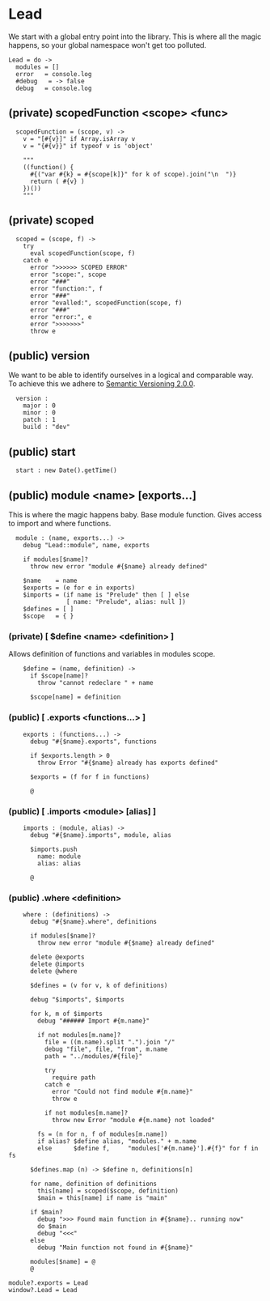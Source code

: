 # Lead
We start with a global entry point into the library. This is where all the
magic happens, so your global namespace won't get too polluted.

    Lead = do ->
      modules = []
      error   = console.log
      #debug   = -> false
      debug   = console.log


## (private) scopedFunction &lt;scope&gt; &lt;func&gt; 

      scopedFunction = (scope, v) ->
        v = "[#{v}]" if Array.isArray v
        v = "{#{v}}" if typeof v is 'object'
        
        """
        ((function() {
          #{("var #{k} = #{scope[k]}" for k of scope).join("\n  ")}
          return ( #{v} )
        })())
        """


## (private) scoped

      scoped = (scope, f) ->
        try
          eval scopedFunction(scope, f)
        catch e
          error ">>>>>> SCOPED ERROR"
          error "scope:", scope
          error "###"
          error "function:", f
          error "###"
          error "evalled:", scopedFunction(scope, f)
          error "###"
          error "error:", e
          error ">>>>>>>"
          throw e


## (public) version
We want to be able to identify ourselves in a logical and comparable way. To
achieve this we adhere to [Semantic Versioning 2.0.0](http://semver.org).

      version : 
        major : 0
        minor : 0 
        patch : 1 
        build : "dev"


## (public) start

      start : new Date().getTime()


## (public) module &lt;name&gt; [exports...]
This is where the magic happens baby. Base module function. Gives access to
import and where functions.

      module : (name, exports...) ->
        debug "Lead::module", name, exports
        
        if modules[$name]?
          throw new error "module #{$name} already defined"
        
        $name    = name
        $exports = (e for e in exports)
        $imports = (if name is "Prelude" then [ ] else 
                    [ name: "Prelude", alias: null ])
        $defines = [ ]
        $scope   = { }


### (private) [ $define &lt;name&gt; &lt;definition&gt; ]
Allows definition of functions and variables in modules scope.

        $define = (name, definition) ->
          if $scope[name]? 
            throw "cannot redeclare " + name
            
          $scope[name] = definition


### (public) [ .exports &lt;functions...&gt; ] 

        exports : (functions...) ->
          debug "#{$name}.exports", functions
          
          if $exports.length > 0
            throw Error "#{$name} already has exports defined"
          
          $exports = (f for f in functions)
          
          @


### (public) [ .imports &lt;module&gt; [alias] ]

        imports : (module, alias) ->
          debug "#{$name}.imports", module, alias
          
          $imports.push
            name: module
            alias: alias
            
          @


### (public) .where &lt;definition&gt;

        where : (definitions) ->
          debug "#{$name}.where", definitions
          
          if modules[$name]?
            throw new error "module #{$name} already defined"
          
          delete @exports
          delete @imports
          delete @where
          
          $defines = (v for v, k of definitions)
          
          debug "$imports", $imports
          
          for k, m of $imports
            debug "###### Import #{m.name}"
            
            if not modules[m.name]?
              file = ((m.name).split ".").join "/"
              debug "file", file, "from", m.name
              path = "../modules/#{file}"
              
              try
                require path
              catch e
                error "Could not find module #{m.name}"
                throw e
              
              if not modules[m.name]?
                throw new Error "module #{m.name} not loaded"
            
            fs = (n for n, f of modules[m.name])
            if alias? $define alias, "modules." + m.name
            else      $define f,     "modules['#{m.name}'].#{f}" for f in fs
          
          $defines.map (n) -> $define n, definitions[n]
          
          for name, definition of definitions
            this[name] = scoped($scope, definition)
            $main = this[name] if name is "main"
          
          if $main?
            debug ">>> Found main function in #{$name}.. running now"
            do $main
            debug "<<<"
          else
            debug "Main function not found in #{$name}"
            
          modules[$name] = @
          @
    
    module?.exports = Lead
    window?.Lead = Lead
